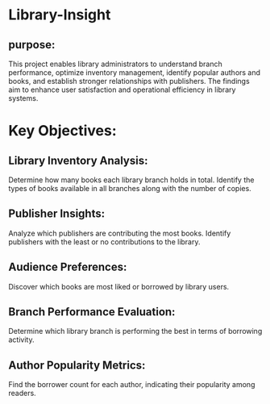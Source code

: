 # Library-Insight

## purpose:
This project enables library administrators to understand branch performance, optimize inventory management, identify popular authors and books, and establish stronger relationships with publishers. The findings aim to enhance user satisfaction and operational efficiency in library systems.

# Key Objectives:

## Library Inventory Analysis:
Determine how many books each library branch holds in total.
Identify the types of books available in all branches along with the number of copies.

## Publisher Insights:
Analyze which publishers are contributing the most books.
Identify publishers with the least or no contributions to the library.

## Audience Preferences:
Discover which books are most liked or borrowed by library users.

## Branch Performance Evaluation:
Determine which library branch is performing the best in terms of borrowing activity.

## Author Popularity Metrics:
Find the borrower count for each author, indicating their popularity among readers.
